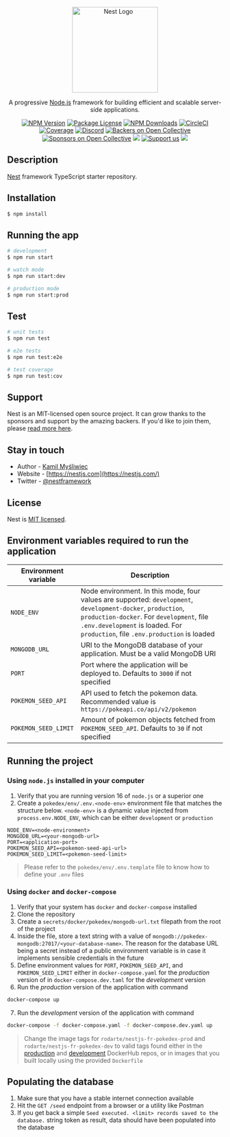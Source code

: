 <p align="center">
  <a href="http://nestjs.com/" target="blank"><img src="https://nestjs.com/img/logo-small.svg" width="200" alt="Nest Logo" /></a>
</p>

[circleci-image]: https://img.shields.io/circleci/build/github/nestjs/nest/master?token=abc123def456
[circleci-url]: https://circleci.com/gh/nestjs/nest

  <p align="center">A progressive <a href="http://nodejs.org" target="_blank">Node.js</a> framework for building efficient and scalable server-side applications.</p>
    <p align="center">
<a href="https://www.npmjs.com/~nestjscore" target="_blank"><img src="https://img.shields.io/npm/v/@nestjs/core.svg" alt="NPM Version" /></a>
<a href="https://www.npmjs.com/~nestjscore" target="_blank"><img src="https://img.shields.io/npm/l/@nestjs/core.svg" alt="Package License" /></a>
<a href="https://www.npmjs.com/~nestjscore" target="_blank"><img src="https://img.shields.io/npm/dm/@nestjs/common.svg" alt="NPM Downloads" /></a>
<a href="https://circleci.com/gh/nestjs/nest" target="_blank"><img src="https://img.shields.io/circleci/build/github/nestjs/nest/master" alt="CircleCI" /></a>
<a href="https://coveralls.io/github/nestjs/nest?branch=master" target="_blank"><img src="https://coveralls.io/repos/github/nestjs/nest/badge.svg?branch=master#9" alt="Coverage" /></a>
<a href="https://discord.gg/G7Qnnhy" target="_blank"><img src="https://img.shields.io/badge/discord-online-brightgreen.svg" alt="Discord"/></a>
<a href="https://opencollective.com/nest#backer" target="_blank"><img src="https://opencollective.com/nest/backers/badge.svg" alt="Backers on Open Collective" /></a>
<a href="https://opencollective.com/nest#sponsor" target="_blank"><img src="https://opencollective.com/nest/sponsors/badge.svg" alt="Sponsors on Open Collective" /></a>
  <a href="https://paypal.me/kamilmysliwiec" target="_blank"><img src="https://img.shields.io/badge/Donate-PayPal-ff3f59.svg"/></a>
    <a href="https://opencollective.com/nest#sponsor"  target="_blank"><img src="https://img.shields.io/badge/Support%20us-Open%20Collective-41B883.svg" alt="Support us"></a>
  <a href="https://twitter.com/nestframework" target="_blank"><img src="https://img.shields.io/twitter/follow/nestframework.svg?style=social&label=Follow"></a>
</p>
  <!--[![Backers on Open Collective](https://opencollective.com/nest/backers/badge.svg)](https://opencollective.com/nest#backer)
  [![Sponsors on Open Collective](https://opencollective.com/nest/sponsors/badge.svg)](https://opencollective.com/nest#sponsor)-->

## Description

[Nest](https://github.com/nestjs/nest) framework TypeScript starter repository.

## Installation

```bash
$ npm install
```

## Running the app

```bash
# development
$ npm run start

# watch mode
$ npm run start:dev

# production mode
$ npm run start:prod
```

## Test

```bash
# unit tests
$ npm run test

# e2e tests
$ npm run test:e2e

# test coverage
$ npm run test:cov
```

## Support

Nest is an MIT-licensed open source project. It can grow thanks to the sponsors and support by the amazing backers. If you'd like to join them, please [read more here](https://docs.nestjs.com/support).

## Stay in touch

- Author - [Kamil Myśliwiec](https://kamilmysliwiec.com)
- Website - [https://nestjs.com](https://nestjs.com/)
- Twitter - [@nestframework](https://twitter.com/nestframework)

## License

Nest is [MIT licensed](LICENSE).

## Environment variables required to run the application

| Environment variable | Description |
| -------------------- | ----------- |
| `NODE_ENV` | Node environment. In this mode, four values are supported: `development`, `development-docker`, `production`, `production-docker`. For `development`, file `.env.development` is loaded. For `production`, file `.env.production` is loaded |
| `MONGODB_URL` | URI to the MongoDB database of your application. Must be a valid MongoDB URI |
| `PORT` | Port where the application will be deployed to. Defaults to `3000` if not specified |
| `POKEMON_SEED_API` | API used to fetch the pokemon data. Recommended value is `https://pokeapi.co/api/v2/pokemon` |
| `POKEMON_SEED_LIMIT` | Amount of pokemon objects fetched from `POKEMON_SEED_API`. Defaults to `30` if not specified |

## Running the project

### Using `node.js` installed in your computer

1. Verify that you are running version 16 of `node.js` or a superior one
2. Create a `pokedex/env/.env.<node-env>` environment file that matches the structure below. `<node-env>` is a dynamic value injected from `process.env.NODE_ENV`, which can be either `development` or `production`

```env
NODE_ENV=<node-environment>
MONGODB_URL=<your-mongodb-url>
PORT=<application-port>
POKEMON_SEED_API=<pokemon-seed-api-url>
POKEMON_SEED_LIMIT=<pokemon-seed-limit>
```

> Please refer to the `pokedex/env/.env.template` file to know how to define your `.env` files

### Using `docker` and `docker-compose`

1. Verify that your system has `docker` and `docker-compose` installed
2. Clone the repository
3. Create a `secrets/docker/pokedex/mongodb-url.txt` filepath from the root of the project
4. Inside the file, store a text string with a value of `mongodb://pokedex-mongodb:27017/<your-database-name>`. The reason for the database URL being a secret instead of a public environment variable is in case it implements sensible credentials in the future
5. Define environment values for `PORT`, `POKEMON_SEED_API`, and `POKEMON_SEED_LIMIT` either in `docker-compose.yaml` for the *production* version of in `docker-compose.dev.taml` for the *development* version
6. Run the *production* version of the application with command

```bash
docker-compose up
```

7. Run the *development* version of the application with command

```bash
docker-compose -f docker-compose.yaml -f docker-compose.dev.yaml up
```

> Change the image tags for `rodarte/nestjs-fr-pokedex-prod` and `rodarte/nestjs-fr-pokedex-dev` to valid tags found either in the [production](https://hub.docker.com/repository/docker/rodarte/nestjs-fr-pokedex-prod) and [development](https://hub.docker.com/repository/docker/rodarte/nestjs-fr-pokedex-dev) DockerHub repos, or in images that you built locally using the provided `Dockerfile`

## Populating the database

1. Make sure that you have a stable internet connection available
2. Hit the `GET /seed` endpoint from a browser or a utility like Postman
3. If you get back a simple `Seed executed. <limit> records saved to the database.` string token as result, data should have been populated into the database
